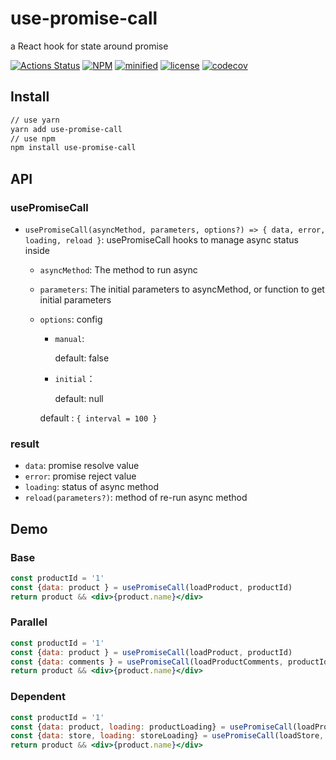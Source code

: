# use-promise-call
a React hook for state around promise

[![Actions Status](https://github.com/ariesjia/use-promise-call/workflows/Node%20CI/badge.svg)](https://github.com/ariesjia/use-promise-call/actions)
[![NPM](https://img.shields.io/npm/v/use-promise-call.svg)](https://www.npmjs.com/package/use-promise-call)
[![minified](https://badgen.net/bundlephobia/minzip/use-promise-call)](https://bundlephobia.com/result?p=use-promise-call)
[![license](https://badgen.net/badge/license/MIT/blue)](https://github.com/ariesjia/use-promise-call/blob/master/LICENSE)
[![codecov](https://codecov.io/gh/ariesjia/use-promise-call/branch/master/graph/badge.svg)](https://codecov.io/gh/ariesjia/use-promise-call)


## Install
```bash
// use yarn
yarn add use-promise-call
// use npm
npm install use-promise-call
```

## API

### usePromiseCall
* `usePromiseCall(asyncMethod, parameters, options?) => { data, error, loading, reload }`: usePromiseCall hooks to manage async status inside

  * `asyncMethod`: The method to run async  
     
  * `parameters`: The initial parameters to asyncMethod, or function to get initial parameters
     
  * `options`: config
    
    * `manual`: 
    
       default: false
       
    *  `initial`：
    
        default: null
        
    default : `{ interval = 100 }`
     
### result
* `data`: promise resolve value
* `error`: promise reject value
* `loading`: status of async method  
* `reload(parameters?)`: method of re-run async method

## Demo

### Base
```jsx harmony
const productId = '1'
const {data: product } = usePromiseCall(loadProduct, productId)
return product && <div>{product.name}</div>
```

### Parallel
```jsx harmony
const productId = '1'
const {data: product } = usePromiseCall(loadProduct, productId)
const {data: comments } = usePromiseCall(loadProductComments, productId)
return product && <div>{product.name}</div>
```

### Dependent
```jsx harmony
const productId = '1'
const {data: product, loading: productLoading} = usePromiseCall(loadProduct, productId)
const {data: store, loading: storeLoading} = usePromiseCall(loadStore, () => product.store.id)
return product && <div>{product.name}</div>
```